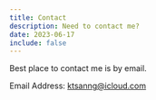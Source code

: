 ```yaml
---
title: Contact
description: Need to contact me?
date: 2023-06-17
include: false
---
```


Best place to contact me is by email.

Email Address: <a class="aedit" href="mailto: ktsanng@icloud.com">ktsanng@icloud.com</a>

